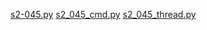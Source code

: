 [s2-045.py](/bylibrary/漏洞库/06-中间件框架漏洞/Struts2/Struts2_045-Poc/s2-045.py)
[s2_045_cmd.py](/bylibrary/漏洞库/06-中间件框架漏洞/Struts2/Struts2_045-Poc/s2_045_cmd.py)
[s2_045_thread.py](/bylibrary/漏洞库/06-中间件框架漏洞/Struts2/Struts2_045-Poc/s2_045_thread.py)
